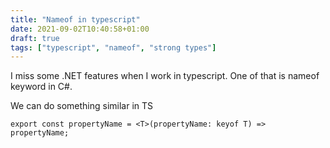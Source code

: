```yaml
---
title: "Nameof in typescript"
date: 2021-09-02T10:40:58+01:00
draft: true
tags: ["typescript", "nameof", "strong types"]
---
```


I miss some .NET features when I work in typescript. One of that is nameof keyword in C#.

We can do something similar in TS

```
export const propertyName = <T>(propertyName: keyof T) => propertyName;
```
